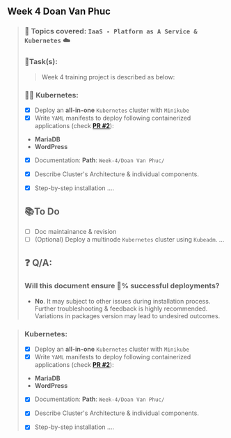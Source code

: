  ## Week 4 Doan Van Phuc
> ### 🚀 Topics covered: **`IaaS - Platform as A Service & Kubernetes`** ☁️
> ### 🎯**Task(s)**:
> > Week 4 training project is described as below:
> 
> ### 👨‍✈️ Kubernetes:
> * [x]  Deploy an **all-in-one** `Kubernetes` cluster with `Minikube`
> * [x]  Write `YAML` manifests to deploy following containerized applications (check [**PR #2**](https://github.com/vietstacker/Viettel-Digital-Talent-Program-2021/pull/2)):
>   
>   * **MariaDB**
>   * **WordPress**
> * [x]  Documentation: **Path**: `Week-4/Doan Van Phuc/`
>   
>   * [x]  Describe Cluster's Architecture & individual components.
>   * [x]  Step-by-step installation
>     ....
> 
> ## **📚To Do**
> * [ ]  Doc maintainance & revision
> * [ ]  (Optional) Deploy a multinode `Kubernetes` cluster using `Kubeadm`.
>   ...
> 
> ## ❓ Q/A:
> ### Will this document ensure 💯% successful deployments?
> * **No**. It may subject to other issues during installation process. Further troubleshooting & feedback is highly recommended. Variations in packages version may lead to undesired outcomes.



> ### Kubernetes:
> * [x]  Deploy an **all-in-one** `Kubernetes` cluster with `Minikube`
> * [x]  Write `YAML` manifests to deploy following containerized applications (check [**PR #2**](https://github.com/vietstacker/Viettel-Digital-Talent-Program-2021/pull/2)):
>   
>   * **MariaDB**
>   * **WordPress**
> * [x]  Documentation: **Path**: `Week-4/Doan Van Phuc/`
>   
>   * [x]  Describe Cluster's Architecture & individual components.
>   * [x]  Step-by-step installation
>     ....

